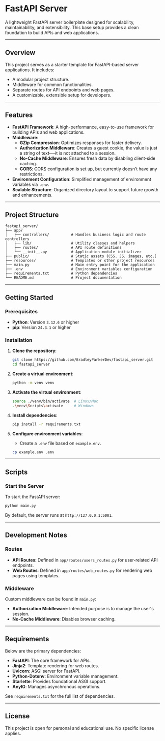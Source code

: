 # FastAPI Server

A lightweight FastAPI server boilerplate designed for scalability, maintainability, and extensibility. This base setup provides a clean foundation to build APIs and web applications.

---

## Overview

This project serves as a starter template for FastAPI-based server applications. It includes:
- A modular project structure.
- Middleware for common functionalities.
- Separate routes for API endpoints and web pages.
- A customizable, extensible setup for developers.

---

## Features

- **FastAPI Framework**: A high-performance, easy-to-use framework for building APIs and web applications.
- **Middleware**:
  - **GZip Compression**: Optimizes responses for faster delivery.
  - **Authorization Middleware**: Creates a guest cookie, the value is just a string of text──it is not attached to a session.
  - **No-Cache Middleware**: Ensures fresh data by disabling client-side caching.
  - **CORS**: CORS configuration is set up, but currently doesn't have any restrictions.
- **Environment Configuration**: Simplified management of environment variables via `.env`.
- **Scalable Structure**: Organized directory layout to support future growth and enhancements.

---

## Project Structure

```
fastapi_server/
├── app/
│   ├── controllers/          # Handles business logic and route controllers
│   ├── lib/                  # Utility classes and helpers
│   ├── routes/               # API route definitions
│   └── __init__.py           # Application module initializer
├── public/                   # Static assets (CSS, JS, images, etc.)
├── resources/                # Templates or other project resources
├── main.py                   # Main entry point for the application
├── .env                      # Environment variables configuration
├── requirements.txt          # Python dependencies
└── README.md                 # Project documentation
```

---

## Getting Started

### Prerequisites

- **Python**: Version `3.12.6` or higher
- **pip**: Version `24.3.1` or higher

### Installation

1. **Clone the repository**:
   ```bash
   git clone https://github.com/BradleyParkerDev/fastapi_server.git
   cd fastapi_server
   ```

2. **Create a virtual environment**:
   ```bash
   python -m venv venv
   ```

3. **Activate the virtual environment**:
   ```bash
   source ./venv/bin/activate  # Linux/Mac
   .\venv\Scripts\activate     # Windows
   ```

4. **Install dependencies**:
   ```bash
   pip install -r requirements.txt
   ```

5. **Configure environment variables**:
   - Create a `.env` file based on `example.env`.
   ```bash
   cp example.env .env
   ```

---

## Scripts

### Start the Server
To start the FastAPI server:
```bash
python main.py
```

By default, the server runs at `http://127.0.0.1:5001`.

---

## Development Notes

### Routes
- **API Routes**: Defined in `app/routes/users_routes.py` for user-related API endpoints.
- **Web Routes**: Defined in `app/routes/web_routes.py` for rendering web pages using templates.

### Middleware
Custom middleware can be found in `main.py`:
- **Authorization Middleware**: Intended purpose is to manage the user's session.
- **No-Cache Middleware**: Disables browser caching.

---

## Requirements

Below are the primary dependencies:
- **FastAPI**: The core framework for APIs.
- **Jinja2**: Template rendering for web routes.
- **Uvicorn**: ASGI server for FastAPI.
- **Python-Dotenv**: Environment variable management.
- **Starlette**: Provides foundational ASGI support.
- **AnyIO**: Manages asynchronous operations.

See `requirements.txt` for the full list of dependencies.

---

## License

This project is open for personal and educational use. No specific license applies.
